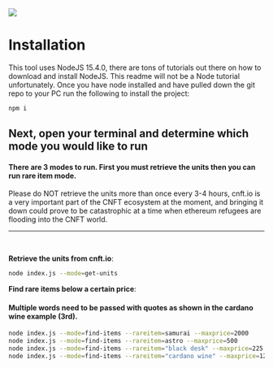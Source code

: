 <img src="https://cardanocity.io/static/media/cardanocity_logo.66fd0067.svg" style="display: flex; margin: auto"/>

# Installation

This tool uses NodeJS 15.4.0, there are tons of tutorials out there on how to download and install NodeJS.
This readme will not be a Node tutorial unfortunately. Once you have node installed and have pulled down the git repo to your PC run the following to install the project:

```bash
npm i
```

## **Next, open your terminal and determine which mode you would like to run**

#### There are 3 modes to run. First you must retrieve the units then you can run rare item mode.

Please do NOT retrieve the units more than once every 3-4 hours, cnft.io is a very important part of the CNFT ecosystem at the moment, and bringing it down could prove to be catastrophic at a time when ethereum refugees are flooding into the CNFT world.

<hr>

<br>

**Retrieve the units from cnft.io**:

```bash
node index.js --mode=get-units
```

**Find rare items below a certain price**:

#### Multiple words need to be passed with quotes as shown in the cardano wine example (3rd).

```bash
node index.js --mode=find-items --rareitem=samurai --maxprice=2000
node index.js --mode=find-items --rareitem=astro --maxprice=500
node index.js --mode=find-items --rareitem="black desk" --maxprice=225
node index.js --mode=find-items --rareitem="cardano wine" --maxprice=120
```
